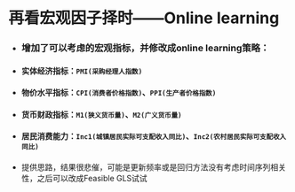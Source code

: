 # 再看宏观因子择时——Online learning

* ### 增加了可以考虑的宏观指标，并修改成online learning策略：


- #### 实体经济指标：`PMI(采购经理人指数)`
- #### 物价水平指标：`CPI(消费者价格指数)`、`PPI(生产者价格指数)`
- #### 货币财政指标：`M1(狭义货币量)`、`M2(广义货币量)`
- #### 居民消费能力：`Inc1(城镇居民实际可支配收入同比)`、`Inc2(农村居民实际可支配收入同比)`

* 提供思路，结果很悲催，可能是更新频率或是回归方法没有考虑时间序列相关性，之后可以改成Feasible GLS试试